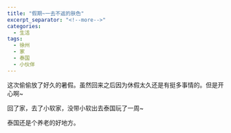 ```yaml
---
title: "假期~一去不返的肤色"
excerpt_separator: "<!--more-->"
categories:
  - 生活
tags:
  - 徐州
  - 家
  - 泰国
  - 小伙伴
---
```


这次偷偷放了好久的暑假。虽然回来之后因为休假太久还是有挺多事情的。但是开心啊~


回了家，去了小软家，没带小软出去泰国玩了一周~

泰国还是个养老的好地方。
